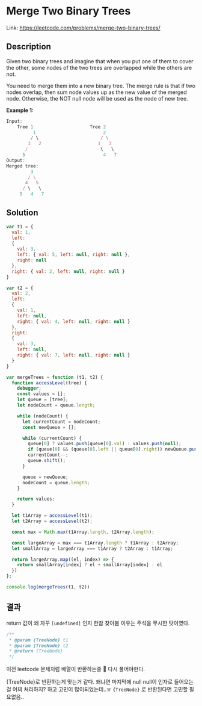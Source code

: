# Merge Two Binary Trees
Link: https://leetcode.com/problems/merge-two-binary-trees/

## Description

Given two binary trees and imagine that when you put one of them to cover the other, some nodes of the two trees are overlapped while the others are not.

You need to merge them into a new binary tree. The merge rule is that if two nodes overlap, then sum node values up as the new value of the merged node. Otherwise, the NOT null node will be used as the node of new tree.

**Example 1:**
```js
Input: 
	Tree 1                     Tree 2                  
          1                         2                             
         / \                       / \                            
        3   2                     1   3                        
       /                           \   \                      
      5                             4   7                  
Output: 
Merged tree:
	     3
	    / \
	   4   5
	  / \   \ 
	 5   4   7
```

## Solution
```js
var t1 = {
  val: 1,
  left:
  {
    val: 3,
    left: { val: 5, left: null, right: null },
    right: null
  },
  right: { val: 2, left: null, right: null }
}

var t2 = {
  val: 2,
  left:
  {
    val: 1,
    left: null,
    right: { val: 4, left: null, right: null }
  },
  right:
  {
    val: 3,
    left: null,
    right: { val: 7, left: null, right: null }
  }
}

var mergeTrees = function (t1, t2) {
  function accessLevel(tree) {
    debugger;
    const values = [];
    let queue = [tree];
    let nodeCount = queue.length;

    while (nodeCount) {
      let currentCount = nodeCount;
      const newQueue = [];

      while (currentCount) {
        queue[0] ? values.push(queue[0].val) : values.push(null);
        if (queue[0] && (queue[0].left || queue[0].right)) newQueue.push(queue[0].left, queue[0].right);
        currentCount--;
        queue.shift();
      }

      queue = newQueue;
      nodeCount = queue.length;
    }

    return values;
  }

  let t1Array = accessLevel(t1);
  let t2Array = accessLevel(t2);

  const max = Math.max(t1Array.length, t2Array.length);

  const largeArray = max === t1Array.length ? t1Array : t2Array;
  let smallArray = largeArray === t1Array ? t2Array : t1Array;

  return largeArray.map((el, index) => {
    return smallArray[index] ? el + smallArray[index] : el
  })
};

console.log(mergeTrees(t1, t2))
```

## 결과

return 값이 왜 자꾸 `[undefined]` 인지 한참 찾아봄
이유는 주석을 무시한 탓이였다.
```js
/**
 * @param {TreeNode} t1
 * @param {TreeNode} t2
 * @return {TreeNode}
 */
 ```
 
 이전 leetcode 문제처럼 배열이 반환하는줄 🙂
 다시 풀어야한다. 
 
 {TreeNode}로 반환하는게 맞는거 같다. 왜냐면 마지막에 null null이 인자로 들어오는걸 어찌 처리하지? 하고 고민이 많이되었는데..ㅠ 
 `{TreeNode}` 로 반환된다면 고민할 필요없음.. 
